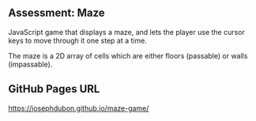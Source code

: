 ## Assessment: Maze
JavaScript game that displays a maze, and lets the player use the cursor keys to move through it one step at a time. 

The maze is a 2D array of cells which are either floors (passable) or walls (impassable).

## GitHub Pages URL
https://josephdubon.github.io/maze-game/
